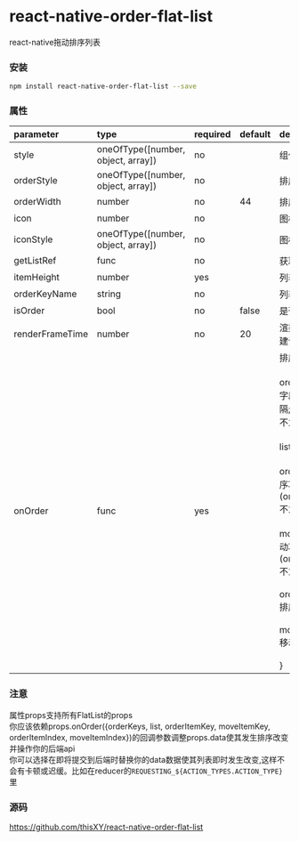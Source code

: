# react-native-order-flat-list
react-native拖动排序列表

### 安装

```bash
npm install react-native-order-flat-list --save
```

### 属性

| parameter              | type                                       | required | default | description                                                                                                                                                                                                                        
| :--------------------- | :----------------------------------------- | :------- | :-------| :--------------------------------------------------------------------------------------------------------------------------------------------------------------------------------------------------------------------------
| style                  | oneOfType([number, object, array])         | no       |         | 组件样式                                                                                                                                                                                                                     
| orderStyle             | oneOfType([number, object, array])         | no       |         | 排序样式                                                                                                                                                                                                                   
| orderWidth             | number                                     | no       | 44      | 排序按钮宽    
| icon                   | number                                     | no       |         | 图标
| iconStyle              | oneOfType([number, object, array])         | no       |         | 图标样式
| getListRef             | func                                       | no       |         | 获取列表ref
| itemHeight             | number                                     | yes      |         | 列表项高度
| orderKeyName           | string                                     | no       |         | 列表排序字段
| isOrder                | bool                                       | no       | false   | 是否排序
| renderFrameTime        | number                                     | no       | 20      | 渲染帧时间(ms;不建议太大或太小)
| onOrder                | func                                       | yes      |         | 排序 {<br><br>orderKeys: 排序字段(,分隔;orderKeyName不为空时有值),<br><br>list: 列表,<br><br>orderItemKey: 排序项字段(orderKeyName不为空时有值),<br><br>moveItemKey: 移动项字段(orderKeyName不为空时有值),<br><br>orderItemIndex: 排序项位置,<br><br>moveItemIndex: 移动项位置<br><br>}                                                                                                                                                                                                      

### 注意
属性props支持所有FlatList的props
<br>
你应该依赖props.onOrder({orderKeys, list, orderItemKey, moveItemKey, orderItemIndex, moveItemIndex})的回调参数调整props.data使其发生排序改变并操作你的后端api
<br>
你可以选择在即将提交到后端时替换你的data数据使其列表即时发生改变,这样不会有卡顿或迟缓。比如在reducer的`REQUESTING_${ACTION_TYPES.ACTION_TYPE}`里

### 源码

https://github.com/thisXY/react-native-order-flat-list
